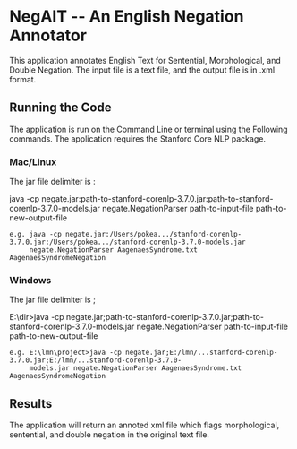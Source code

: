 # NegAIT -- An English Negation Annotator

This application annotates English Text for Sentential, Morphological, and Double Negation. The input file is a text file, and the output file is in .xml format.

## Running the Code

The application is run on the Command Line or terminal using the Following commands. The application requires the Stanford Core NLP package.

### Mac/Linux

The jar file delimiter is :

java -cp negate.jar:path-to-stanford-corenlp-3.7.0.jar:path-to-stanford-corenlp-3.7.0-models.jar negate.NegationParser path-to-input-file path-to-new-output-file

	e.g. java -cp negate.jar:/Users/pokea.../stanford-corenlp-3.7.0.jar:/Users/pokea.../stanford-corenlp-3.7.0-models.jar 
	     negate.NegationParser AagenaesSyndrome.txt AagenaesSyndromeNegation
	
### Windows

The jar file delimiter is ;

E:\dir>java -cp negate.jar;path-to-stanford-corenlp-3.7.0.jar;path-to-stanford-corenlp-3.7.0-models.jar negate.NegationParser path-to-input-file path-to-new-output-file


	e.g. E:\lmn\project>java -cp negate.jar;E:/lmn/...stanford-corenlp-3.7.0.jar;E:/lmn/...stanford-corenlp-3.7.0-
	     models.jar negate.NegationParser AagenaesSyndrome.txt AagenaesSyndromeNegation
	    
## Results

The application will return an annoted xml file which flags morphological, sentential, and double negation in the original text file.
